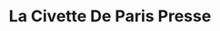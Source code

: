 ---
title: "La Civette De Paris Presse"
url: /saint-venant/la-civette-de-paris-presse/
shop: Tabak
---